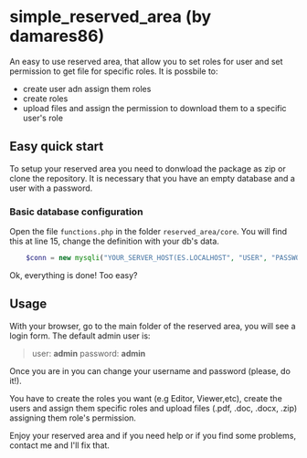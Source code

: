 # simple_reserved_area (by damares86)
An easy to use reserved area, that allow you to set roles for user and set permission to get file for specific roles.
It is possbile to:
* create user adn assign them roles
* create roles
* upload files and assign the permission to download them to a specific user's role

## Easy quick start

To setup your reserved area you need to donwload the package as zip or clone the repository.
It is necessary that you have an empty database and a user with a password.

### Basic database configuration

Open the file `functions.php` in the folder `reserved_area/core`.
You will find this at line 15, change the definition with your db's data.
```php
    $conn = new mysqli("YOUR_SERVER_HOST(ES.LOCALHOST", "USER", "PASSWORD", "DB_NAME");
```
Ok, everything is done! Too easy?

## Usage

With your browser, go to the main folder of the reserved area, you will see a login form.
The default admin user is:

> user: **admin**
> password: **admin**

Once you are in you can change your username and password (please, do it!).

You have to create the roles you want (e.g Editor, Viewer,etc), create the users and assign them specific roles and upload files (.pdf, .doc, .docx, .zip) assigning them role's permission.

Enjoy your reserved area and if you need help or if you find some problems, contact me and I'll fix that.
